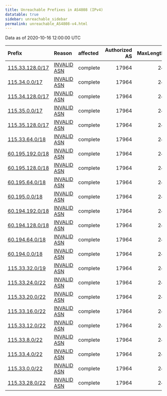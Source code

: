 ```yaml
---
title: Unreachable Prefixes in AS4808 (IPv4)
datatable: true
sidebar: unreachable_sidebar
permalink: unreachable_AS4808-v4.html
---
```


Data as of 2020-10-16 12:00:00 UTC


<div class="datatable-begin"></div>

| Prefix                                                   | Reason                                                                                                | affected   |   Authorized AS |   MaxLength | Anchor                                       |   unreachable /24s |
|:---------------------------------------------------------|:------------------------------------------------------------------------------------------------------|:-----------|----------------:|------------:|:---------------------------------------------|-------------------:|
| [115.33.128.0/17](https://stat.ripe.net/115.33.128.0/17) | [INVALID ASN](https://rpki-validator.ripe.net/announcement-preview?asn=AS4808&prefix=115.33.128.0/17) | complete   |           17964 |          24 | [APNIC](unreachable_APNIC_RPKI_Root-v4.html) |                128 |
| [115.34.0.0/17](https://stat.ripe.net/115.34.0.0/17)     | [INVALID ASN](https://rpki-validator.ripe.net/announcement-preview?asn=AS4808&prefix=115.34.0.0/17)   | complete   |           17964 |          24 | [APNIC](unreachable_APNIC_RPKI_Root-v4.html) |                128 |
| [115.34.128.0/17](https://stat.ripe.net/115.34.128.0/17) | [INVALID ASN](https://rpki-validator.ripe.net/announcement-preview?asn=AS4808&prefix=115.34.128.0/17) | complete   |           17964 |          24 | [APNIC](unreachable_APNIC_RPKI_Root-v4.html) |                128 |
| [115.35.0.0/17](https://stat.ripe.net/115.35.0.0/17)     | [INVALID ASN](https://rpki-validator.ripe.net/announcement-preview?asn=AS4808&prefix=115.35.0.0/17)   | complete   |           17964 |          24 | [APNIC](unreachable_APNIC_RPKI_Root-v4.html) |                128 |
| [115.35.128.0/17](https://stat.ripe.net/115.35.128.0/17) | [INVALID ASN](https://rpki-validator.ripe.net/announcement-preview?asn=AS4808&prefix=115.35.128.0/17) | complete   |           17964 |          24 | [APNIC](unreachable_APNIC_RPKI_Root-v4.html) |                128 |
| [115.33.64.0/18](https://stat.ripe.net/115.33.64.0/18)   | [INVALID ASN](https://rpki-validator.ripe.net/announcement-preview?asn=AS4808&prefix=115.33.64.0/18)  | complete   |           17964 |          24 | [APNIC](unreachable_APNIC_RPKI_Root-v4.html) |                 64 |
| [60.195.192.0/18](https://stat.ripe.net/60.195.192.0/18) | [INVALID ASN](https://rpki-validator.ripe.net/announcement-preview?asn=AS4808&prefix=60.195.192.0/18) | complete   |           17964 |          24 | [APNIC](unreachable_APNIC_RPKI_Root-v4.html) |                 64 |
| [60.195.128.0/18](https://stat.ripe.net/60.195.128.0/18) | [INVALID ASN](https://rpki-validator.ripe.net/announcement-preview?asn=AS4808&prefix=60.195.128.0/18) | complete   |           17964 |          24 | [APNIC](unreachable_APNIC_RPKI_Root-v4.html) |                 64 |
| [60.195.64.0/18](https://stat.ripe.net/60.195.64.0/18)   | [INVALID ASN](https://rpki-validator.ripe.net/announcement-preview?asn=AS4808&prefix=60.195.64.0/18)  | complete   |           17964 |          24 | [APNIC](unreachable_APNIC_RPKI_Root-v4.html) |                 64 |
| [60.195.0.0/18](https://stat.ripe.net/60.195.0.0/18)     | [INVALID ASN](https://rpki-validator.ripe.net/announcement-preview?asn=AS4808&prefix=60.195.0.0/18)   | complete   |           17964 |          24 | [APNIC](unreachable_APNIC_RPKI_Root-v4.html) |                 64 |
| [60.194.192.0/18](https://stat.ripe.net/60.194.192.0/18) | [INVALID ASN](https://rpki-validator.ripe.net/announcement-preview?asn=AS4808&prefix=60.194.192.0/18) | complete   |           17964 |          24 | [APNIC](unreachable_APNIC_RPKI_Root-v4.html) |                 64 |
| [60.194.128.0/18](https://stat.ripe.net/60.194.128.0/18) | [INVALID ASN](https://rpki-validator.ripe.net/announcement-preview?asn=AS4808&prefix=60.194.128.0/18) | complete   |           17964 |          24 | [APNIC](unreachable_APNIC_RPKI_Root-v4.html) |                 64 |
| [60.194.64.0/18](https://stat.ripe.net/60.194.64.0/18)   | [INVALID ASN](https://rpki-validator.ripe.net/announcement-preview?asn=AS4808&prefix=60.194.64.0/18)  | complete   |           17964 |          24 | [APNIC](unreachable_APNIC_RPKI_Root-v4.html) |                 64 |
| [60.194.0.0/18](https://stat.ripe.net/60.194.0.0/18)     | [INVALID ASN](https://rpki-validator.ripe.net/announcement-preview?asn=AS4808&prefix=60.194.0.0/18)   | complete   |           17964 |          24 | [APNIC](unreachable_APNIC_RPKI_Root-v4.html) |                 64 |
| [115.33.32.0/19](https://stat.ripe.net/115.33.32.0/19)   | [INVALID ASN](https://rpki-validator.ripe.net/announcement-preview?asn=AS4808&prefix=115.33.32.0/19)  | complete   |           17964 |          24 | [APNIC](unreachable_APNIC_RPKI_Root-v4.html) |                 32 |
| [115.33.24.0/22](https://stat.ripe.net/115.33.24.0/22)   | [INVALID ASN](https://rpki-validator.ripe.net/announcement-preview?asn=AS4808&prefix=115.33.24.0/22)  | complete   |           17964 |          24 | [APNIC](unreachable_APNIC_RPKI_Root-v4.html) |                  4 |
| [115.33.20.0/22](https://stat.ripe.net/115.33.20.0/22)   | [INVALID ASN](https://rpki-validator.ripe.net/announcement-preview?asn=AS4808&prefix=115.33.20.0/22)  | complete   |           17964 |          24 | [APNIC](unreachable_APNIC_RPKI_Root-v4.html) |                  4 |
| [115.33.16.0/22](https://stat.ripe.net/115.33.16.0/22)   | [INVALID ASN](https://rpki-validator.ripe.net/announcement-preview?asn=AS4808&prefix=115.33.16.0/22)  | complete   |           17964 |          24 | [APNIC](unreachable_APNIC_RPKI_Root-v4.html) |                  4 |
| [115.33.12.0/22](https://stat.ripe.net/115.33.12.0/22)   | [INVALID ASN](https://rpki-validator.ripe.net/announcement-preview?asn=AS4808&prefix=115.33.12.0/22)  | complete   |           17964 |          24 | [APNIC](unreachable_APNIC_RPKI_Root-v4.html) |                  4 |
| [115.33.8.0/22](https://stat.ripe.net/115.33.8.0/22)     | [INVALID ASN](https://rpki-validator.ripe.net/announcement-preview?asn=AS4808&prefix=115.33.8.0/22)   | complete   |           17964 |          24 | [APNIC](unreachable_APNIC_RPKI_Root-v4.html) |                  4 |
| [115.33.4.0/22](https://stat.ripe.net/115.33.4.0/22)     | [INVALID ASN](https://rpki-validator.ripe.net/announcement-preview?asn=AS4808&prefix=115.33.4.0/22)   | complete   |           17964 |          24 | [APNIC](unreachable_APNIC_RPKI_Root-v4.html) |                  4 |
| [115.33.0.0/22](https://stat.ripe.net/115.33.0.0/22)     | [INVALID ASN](https://rpki-validator.ripe.net/announcement-preview?asn=AS4808&prefix=115.33.0.0/22)   | complete   |           17964 |          24 | [APNIC](unreachable_APNIC_RPKI_Root-v4.html) |                  4 |
| [115.33.28.0/22](https://stat.ripe.net/115.33.28.0/22)   | [INVALID ASN](https://rpki-validator.ripe.net/announcement-preview?asn=AS4808&prefix=115.33.28.0/22)  | complete   |           17964 |          24 | [APNIC](unreachable_APNIC_RPKI_Root-v4.html) |                  4 |

<div class="datatable-end"></div>